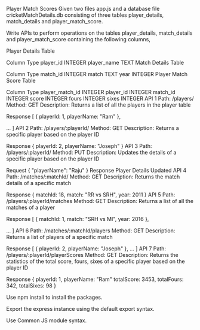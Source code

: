 Player Match Scores
Given two files app.js and a database file cricketMatchDetails.db consisting of three tables player_details, match_details and player_match_score.

Write APIs to perform operations on the tables player_details, match_details and player_match_score containing the following columns,

Player Details Table

Column	Type
player_id	INTEGER
player_name	TEXT
Match Details Table

Column	Type
match_id	INTEGER
match	TEXT
year	INTEGER
Player Match Score Table

Column	Type
player_match_id	INTEGER
player_id	INTEGER
match_id	INTEGER
score	INTEGER
fours	INTEGER
sixes	INTEGER
API 1
Path: /players/
Method: GET
Description:
Returns a list of all the players in the player table

Response
[
  { 
    playerId: 1,
    playerName: "Ram"
  },

  ...
]
API 2
Path: /players/:playerId/
Method: GET
Description:
Returns a specific player based on the player ID

Response
{ 
  playerId: 2,
  playerName: "Joseph"
}
API 3
Path: /players/:playerId/
Method: PUT
Description:
Updates the details of a specific player based on the player ID

Request
{
  "playerName": "Raju"
}
Response
Player Details Updated
API 4
Path: /matches/:matchId/
Method: GET
Description:
Returns the match details of a specific match

Response
{ 
  matchId: 18,
  match: "RR vs SRH",
  year: 2011
}
API 5
Path: /players/:playerId/matches
Method: GET
Description:
Returns a list of all the matches of a player

Response
[
  { 
    matchId: 1,
    match: "SRH vs MI",
    year: 2016
  },

  ...
]
API 6
Path: /matches/:matchId/players
Method: GET
Description:
Returns a list of players of a specific match

Response
[
  { 
    playerId: 2,
    playerName: "Joseph"
  },
  ...
]
API 7
Path: /players/:playerId/playerScores
Method: GET
Description:
Returns the statistics of the total score, fours, sixes of a specific player based on the player ID

Response
{
  playerId: 1,
  playerName: "Ram"
  totalScore: 3453,
  totalFours: 342,
  totalSixes: 98
}


Use npm install to install the packages.

Export the express instance using the default export syntax.

Use Common JS module syntax.
